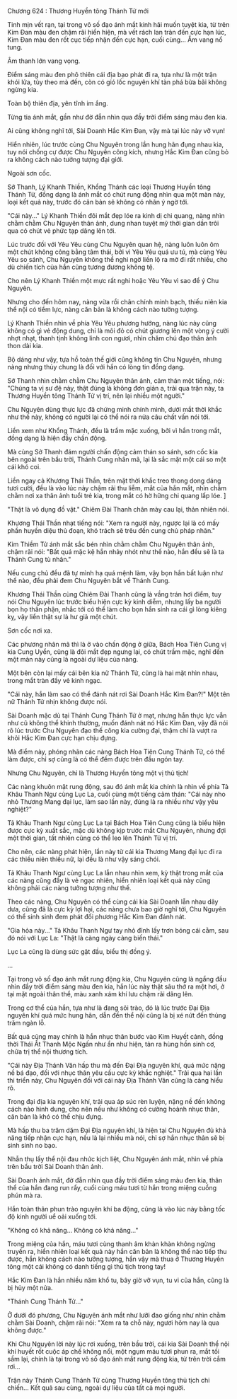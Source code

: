 




Chương 624 : Thương Huyền tông Thánh Tử mới


Tinh mịn vết rạn, tại trong vô số đạo ánh mắt kinh hãi muốn tuyệt kia, từ trên Kim Đan màu đen chậm rãi hiển hiện, mà vết rách lan tràn đến cực hạn lúc, Kim Đan màu đen rốt cục tiếp nhận đến cực hạn, cuối cùng... Ầm vang nổ tung.

Âm thanh lớn vang vọng.

Điểm sáng màu đen phô thiên cái địa bạo phát đi ra, tựa như là một trận khói lửa, tùy theo mà đến, còn có gió lốc nguyên khí tàn phá bừa bãi không ngừng kia.

Toàn bộ thiên địa, yên tĩnh im ắng.

Từng tia ánh mắt, gần như đờ đẫn nhìn qua đầy trời điểm sáng màu đen kia.

Ai cũng không nghĩ tới, Sài Doanh Hắc Kim Đan, vậy mà tại lúc này vỡ vụn!

Hiển nhiên, lúc trước cùng Chu Nguyên trong lần hung hãn đụng nhau kia, tuy nói chống cự được Chu Nguyên công kích, nhưng Hắc Kim Đan cũng bỏ ra không cách nào tưởng tượng đại giới.

Ngoài sơn cốc.

Sở Thanh, Lý Khanh Thiền, Khổng Thánh các loại Thương Huyền tông Thánh Tử, đồng dạng là ánh mắt có chút rung động nhìn qua một màn này, loại kết quả này, trước đó căn bản sẽ không có nhân ý ngờ tới.

"Cái này..." Lý Khanh Thiền đôi mắt đẹp lóe ra kinh dị chi quang, nàng nhìn chằm chằm Chu Nguyên thân ảnh, dung nhan tuyệt mỹ thời gian dần trôi qua có chút vẻ phức tạp dâng lên tới.

Lúc trước đối với Yêu Yêu cùng Chu Nguyên quan hệ, nàng luôn luôn ôm một chút không công bằng tâm thái, bởi vì Yêu Yêu quá ưu tú, mà cùng Yêu Yêu so sánh, Chu Nguyên không thể nghi ngờ liền lộ ra mờ đi rất nhiều, cho dù chiến tích của hắn cũng tương đương không tệ.

Cho nên Lý Khanh Thiền một mực rất nghi hoặc Yêu Yêu vì sao để ý Chu Nguyên.

Nhưng cho đến hôm nay, nàng vừa rồi chân chính minh bạch, thiếu niên kia thể nội có tiềm lực, nàng căn bản là không cách nào tưởng tượng.

Lý Khanh Thiền nhìn về phía Yêu Yêu phương hướng, nàng lúc này cũng không có gì vẻ động dung, chỉ là môi đỏ có chút giương lên một vòng ý cười nhợt nhạt, thanh tịnh không linh con ngươi, nhìn chăm chú đạo thân ảnh thon dài kia.

Bộ dáng như vậy, tựa hồ toàn thế giới cũng không tin Chu Nguyên, nhưng nàng nhưng thủy chung là đối với hắn có lòng tin đồng dạng.

Sở Thanh nhìn chằm chằm Chu Nguyên thân ảnh, cảm thán một tiếng, nói: "Chúng ta vị sư đệ này, thật đúng là không đơn giản a, trải qua trận này, ta Thương Huyền tông Thánh Tử vị trí, nên lại nhiều một người."

Chu Nguyên dùng thực lực đã chứng minh chính mình, dưới mắt thời khắc như thế này, không có người lại có thể nói ra nửa câu chất vấn nói tới.

Liền xem như Khổng Thánh, đều là trầm mặc xuống, bởi vì hắn trong mắt, đồng dạng là hiện đầy chấn động.

Mà cùng Sở Thanh đám người chấn động cảm thán so sánh, sơn cốc kia bên ngoài trên bầu trời, Thánh Cung nhân mã, lại là sắc mặt một cái so một cái khó coi.

Liền ngay cả Khương Thái Thần, trên mặt thời khắc treo thong dong dáng tươi cười, đều là vào lúc này chậm rãi thu liễm, mắt của hắn mắt, nhìn chằm chằm nơi xa thân ảnh tuổi trẻ kia, trong mắt có hờ hững chi quang lấp lóe. ]

"Thật là vô dụng đồ vật." Chiêm Đài Thanh chân mày cau lại, thản nhiên nói.

Khương Thái Thần nhạt tiếng nói: "Xem ra người này, ngược lại là có mấy phần huyền diệu thủ đoạn, khó trách sẽ trêu đến cung chủ pháp nhãn."

Kim Thiềm Tử ánh mắt sắc bén nhìn chằm chằm Chu Nguyên thân ảnh, chậm rãi nói: "Bất quá mặc kệ hắn nhảy nhót như thế nào, hắn đều sẽ là ta Thánh Cung tù nhân."

Nếu cung chủ đều đã tự mình hạ quá mệnh làm, vậy bọn hắn bất luận như thế nào, đều phải đem Chu Nguyên bắt về Thánh Cung.

Khương Thái Thần cùng Chiêm Đài Thanh cũng là vầng trán hơi điểm, tuy nói Chu Nguyên lúc trước biểu hiện cực kỳ kinh diễm, nhưng lấy ba người bọn họ thân phận, nhắc tới có thể làm cho bọn hắn sinh ra cái gì lòng kiêng kỵ, vậy liền thật sự là hư giả một chút.

Sơn cốc nơi xa.

Các phương nhân mã thì là ở vào chấn động ở giữa, Bách Hoa Tiên Cung vị kia Cung Uyển, cũng là đôi mắt đẹp ngưng lại, có chút trầm mặc, nghĩ đến một màn này cũng là ngoài dự liệu của nàng.

Một bên còn lại mấy cái bên kia nữ Thánh Tử, cũng là hai mặt nhìn nhau, trong mắt tràn đầy vẻ kinh ngạc.

"Cái này, hắn làm sao có thể đánh nát rơi Sài Doanh Hắc Kim Đan?!" Một tên nữ Thánh Tử nhịn không được nói.

Sài Doanh mặc dù tại Thánh Cung Thánh Tử ở mạt, nhưng hắn thực lực vẫn như cũ không thể khinh thường, muốn đánh nát nó Hắc Kim Đan, vậy đã nói rõ lúc trước Chu Nguyên đạo thế công kia cường đại, thậm chí là vượt ra khỏi Hắc Kim Đan cực hạn chịu đựng.

Mà điểm này, phóng nhãn các nàng Bách Hoa Tiên Cung Thánh Tử, có thể làm được, chỉ sợ cũng là có thể đếm được trên đầu ngón tay.

Nhưng Chu Nguyên, chỉ là Thương Huyền tông một vị thủ tịch!

Các nàng khuôn mặt rung động, sau đó ánh mắt kia chính là nhìn về phía Tả Khâu Thanh Ngư cùng Lục La, cuối cùng một tiếng cảm thán: "Cái này nho nhỏ Thương Mang đại lục, làm sao lần này, đúng là ra nhiều như vậy yêu nghiệt?"

Tả Khâu Thanh Ngư cùng Lục La tại Bách Hoa Tiên Cung cũng là biểu hiện được cực kỳ xuất sắc, mặc dù không kịp trước mắt Chu Nguyên, nhưng đợi một thời gian, tất nhiên cũng có thể leo lên Thánh Tử vị trí.

Cho nên, các nàng phát hiện, lần này từ cái kia Thương Mang đại lục đi ra các thiếu niên thiếu nữ, lại đều là như vậy sáng chói.

Tả Khâu Thanh Ngư cùng Lục La lẫn nhau nhìn xem, kỳ thật trong mắt của các nàng cũng đầy là vẻ ngạc nhiên, hiển nhiên loại kết quả này cũng không phải các nàng tưởng tượng như thế.

Theo các nàng, Chu Nguyên có thể cùng cái kia Sài Doanh lẫn nhau dây dưa, cũng đã là cực kỳ lợi hại, các nàng chưa bao giờ nghĩ tới, Chu Nguyên có thể sinh sinh đem phát đối phương Hắc Kim Đan đánh nát.

"Gia hỏa này..." Tả Khâu Thanh Ngư tay nhỏ đỉnh lấy trơn bóng cái cằm, sau đó nói với Lục La: "Thật là càng ngày càng biến thái."

Lục La cũng là dùng sức gật đầu, biểu thị đồng ý.

...

Tại trong vô số đạo ánh mắt rung động kia, Chu Nguyên cũng là ngẩng đầu nhìn đầy trời điểm sáng màu đen kia, hắn lúc này thật sâu thở ra một hơi, ở tại mặt ngoài thân thể, màu xanh xám khí lưu chậm rãi dâng lên.

Trong cơ thể của hắn, tựa như là đang sôi trào, đó là lúc trước Đại Địa nguyên khí quá mức hung hãn, dẫn đến thể nội cũng là bị xé nứt đến thủng trăm ngàn lỗ.

Bất quá cũng may chính là hắn nhục thân bước vào Kim Huyết cảnh, đồng thời Thái Ất Thanh Mộc Ngấn như ẩn như hiện, tản ra hùng hồn sinh cơ, chữa trị thể nội thương tích.

"Cái này Địa Thánh Văn hấp thu mà đến Đại Địa nguyên khí, quá mức nặng nề bá đạo, đối với nhục thân yêu cầu cực kỳ khắc nghiệt." Trải qua hai lần thi triển này, Chu Nguyên đối với cái này Địa Thánh Văn cũng là càng hiểu rõ.

Trong đại địa kia nguyên khí, trải qua áp súc rèn luyện, nặng nề đến không cách nào hình dung, cho nên nếu như không có cường hoành nhục thân, căn bản là khó có thể chịu đựng.

Mà hấp thu ba trăm dặm Đại Địa nguyên khí, là hiện tại Chu Nguyên đủ khả năng tiếp nhận cực hạn, nếu là lại nhiều mà nói, chỉ sợ hắn nhục thân sẽ bị sinh sinh no bạo.

Nhẫn thụ lấy thể nội đau nhức kịch liệt, Chu Nguyên ánh mắt, nhìn về phía trên bầu trời Sài Doanh thân ảnh.

Sài Doanh ánh mắt, đờ đẫn nhìn qua đầy trời điểm sáng màu đen kia, thân thể của hắn đang run rẩy, cuối cùng máu tươi từ hắn trong miệng cuồng phún mà ra.

Hắn toàn thân phun trào nguyên khí ba động, cũng là vào lúc này bằng tốc độ kinh người uể oải xuống tới.

"Không có khả năng... Không có khả năng..."

Trong miệng của hắn, máu tươi cùng thanh âm khàn khàn không ngừng truyền ra, hiển nhiên loại kết quả này hắn căn bản là không thể nào tiếp thu được, hắn không cách nào tưởng tượng, hắn vậy mà thua ở Thương Huyền tông một cái không có danh tiếng gì thủ tịch trong tay!

Hắc Kim Đan là hắn nhiều năm khổ tu, bây giờ vỡ vụn, tu vi của hắn, cũng là bị hủy một nửa.

"Thánh Cung Thánh Tử..."

Ở dưới đó phương, Chu Nguyên ánh mắt như lưỡi đao giống như nhìn chằm chằm Sài Doanh, chậm rãi nói: "Xem ra ta chỗ này, ngươi hôm nay là qua không được."

Khi Chu Nguyên lời này lúc rơi xuống, trên bầu trời, cái kia Sài Doanh thể nội khí huyết rốt cuộc áp chế không nổi, một ngụm máu tươi phun ra, mắt tối sầm lại, chính là tại trong vô số đạo ánh mắt rung động kia, từ trên trời cắm rơi...

Trận này Thánh Cung Thánh Tử cùng Thương Huyền tông thủ tịch chi chiến... Kết quả sau cùng, ngoài dự liệu của tất cả mọi người.




